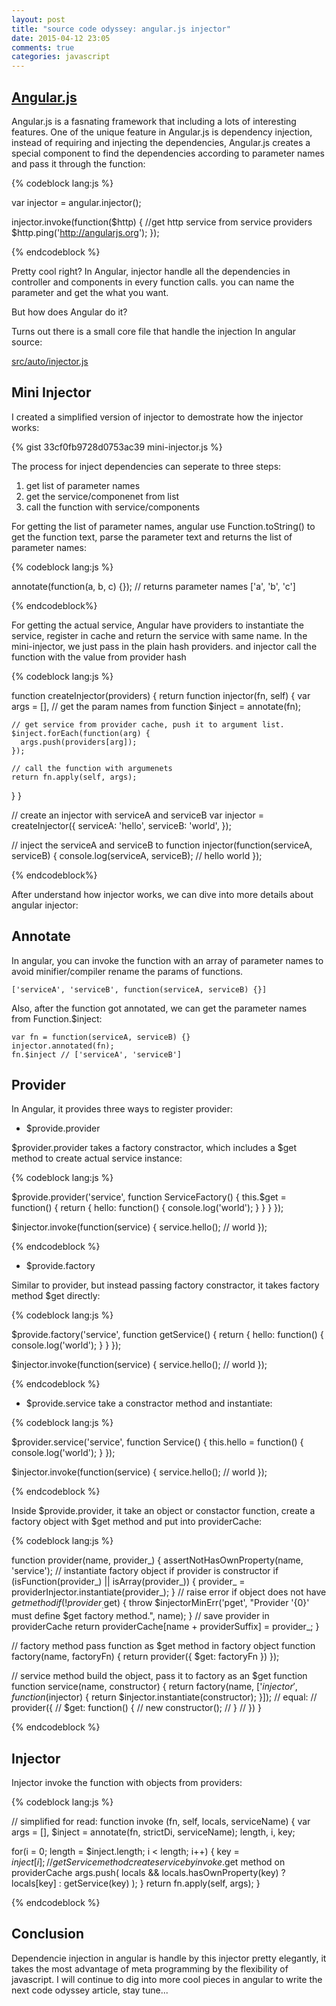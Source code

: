 ```yaml
---
layout: post
title: "source code odyssey: angular.js injector"
date: 2015-04-12 23:05
comments: true
categories: javascript
---
```


## [Angular.js](https://angularjs.org/)

Angular.js is a fasnating framework that including a lots of interesting features.
One of the unique feature in Angular.js is dependency injection,
instead of requiring and injecting the dependencies, Angular.js creates a special component to find the dependencies according to parameter names and pass it through the function:

{% codeblock lang:js %}

var injector = angular.injector();

injector.invoke(function($http) {
  //get http service from service providers
  $http.ping('http://angularjs.org');
});

{% endcodeblock %}

<!-- more -->

Pretty cool right? In Angular, injector handle all the dependencies in controller and components in every function calls.
you can name the parameter and get the what you want.

But how does Angular do it?

Turns out there is a small core file that handle the injection In angular source:

[src/auto/injector.js](https://github.com/angular/angular.js/blob/master/src/auto/injector.js)

## Mini Injector

I created a simplified version of injector to demostrate how the injector works:

{% gist 33cf0fb9728d0753ac39 mini-injector.js %}

The process for inject dependencies can seperate to three steps:

1. get list of parameter names
1. get the service/componenet from list
1. call the function with service/components

For getting the list of parameter names, angular use Function.toString() to get the function text,
parse the parameter text and returns the list of parameter names:

{% codeblock lang:js %}

annotate(function(a, b, c) {});
// returns parameter names ['a', 'b', 'c']

{% endcodeblock%}

For getting the actual service, Angular have providers to instantiate the service, register in cache and return the service with same name.
In the mini-injector, we just pass in the plain hash providers. and injector call the function with the value from provider hash

{% codeblock lang:js %}

function createInjector(providers) {
  return function injector(fn, self) {
    var args = [],
        // get the param names from function
        $inject = annotate(fn);

    // get service from provider cache, push it to argument list.
    $inject.forEach(function(arg) {
      args.push(providers[arg]);
    });

    // call the function with argumenets
    return fn.apply(self, args);
  }
}

// create an injector with serviceA and serviceB
var injector = createInjector({
  serviceA: 'hello',
  serviceB: 'world',
});

// inject the serviceA and serviceB to function
injector(function(serviceA, serviceB) {
  console.log(serviceA, serviceB); // hello world
});

{% endcodeblock%}

After understand how injector works, we can dive into more details about angular injector:

## Annotate

In angular, you can invoke the function with an array of parameter names to avoid minifier/compiler rename the params of functions.

    ['serviceA', 'serviceB', function(serviceA, serviceB) {}]

Also, after the function got annotated, we can get the parameter names from Function.$inject:

    var fn = function(serviceA, serviceB) {}
    injector.annotated(fn);
    fn.$inject // ['serviceA', 'serviceB']

## Provider

In Angular, it provides three ways to register provider:

+ $provide.provider

$provider.provider takes a factory constractor, which includes a $get method to create actual service instance:

{% codeblock lang:js %}

$provide.provider('service', function ServiceFactory() {
  this.$get = function() {
    return {
      hello: function() {
        console.log('world');
      }
    }
  }
});

$injector.invoke(function(service) {
  service.hello(); // world
});

{% endcodeblock %}

+ $provide.factory

Similar to provider, but instead passing factory constractor, it takes factory method $get directly:

{% codeblock lang:js %}

$provide.factory('service', function getService() {
  return {
    hello: function() {
      console.log('world');
    }
  }
});

$injector.invoke(function(service) {
  service.hello(); // world
});

{% endcodeblock %}

+ $provide.service take a constractor method and instantiate:

{% codeblock lang:js %}

$provider.service('service', function Service() {
  this.hello = function() {
    console.log('world');
  }
});

$injector.invoke(function(service) {
  service.hello(); // world
});

{% endcodeblock %}

Inside $provide.provider, it take an object or constactor function,
create a factory object with $get method and put into providerCache:

{% codeblock lang:js %}

function provider(name, provider_) {
  assertNotHasOwnProperty(name, 'service');
  // instantiate factory object if provider is constructor
  if (isFunction(provider_) || isArray(provider_)) {
    provider_ = providerInjector.instantiate(provider_);
  }
  // raise error if object does not have $get method
  if (!provider_.$get) {
    throw $injectorMinErr('pget', "Provider '{0}' must define $get factory method.", name);
  }
  // save provider in providerCache
  return providerCache[name + providerSuffix] = provider_;
}

// factory method pass function as $get method in factory object
function factory(name, factoryFn) { return provider({ $get: factoryFn }) });

// service method build the object, pass it to factory as an $get function
function service(name, constructor) {
  return factory(name, ['$injector', function($injector) {
    return $injector.instantiate(constructor);
  }]);
  // equal:
  // provider({
  //   $get: function() {
  //     new constructor();
  //   }
  // })
}

{% endcodeblock %}

## Injector

Injector invoke the function with objects from providers:

{% codeblock lang:js %}

// simplified for read:
function invoke (fn, self, locals, serviceName) {
  var args = [],
      $inject = annotate(fn, strictDi, serviceName);
      length, i, key;

  for(i = 0; length = $inject.length; i < length; i++) {
    key = $inject[i];
    // getService method create service by invoke .$get method on providerCache
    args.push(
      locals && locals.hasOwnProperty(key)
      ? locals[key]
      : getService(key)
    );
  }
  return fn.apply(self, args);
}

{% endcodeblock %}

## Conclusion

Dependencie injection in angular is handle by this injector pretty elegantly,
it takes the most advantage of meta programming by the flexibility of javascript.
I will continue to dig into more cool pieces in angular to write the next code odyssey article, stay tune...
